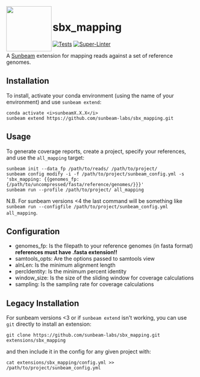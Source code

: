 <img src="https://github.com/sunbeam-labs/sunbeam/blob/stable/docs/images/sunbeam_logo.gif" width=120, height=120 align="left" />

# sbx_mapping

<!-- badges: start -->
[![Tests](https://github.com/sunbeam-labs/sbx_mapping/actions/workflows/tests.yml/badge.svg)](https://github.com/sunbeam-labs/sbx_mapping/actions/workflows/tests.yml)
[![Super-Linter](https://github.com/sunbeam-labs/sbx_mapping/actions/workflows/linter.yml/badge.svg)](https://github.com/sunbeam-labs/sbx_mapping/actions/workflows/linter.yml)
<!-- badges: end -->

A [Sunbeam](https://github.com/sunbeam-labs/sunbeam) extension for mapping reads against a set of reference genomes.

## Installation

To install, activate your conda environment (using the name of your environment) and use `sunbeam extend`:

    conda activate <i>sunbeamX.X.X</i>
    sunbeam extend https://github.com/sunbeam-labs/sbx_mapping.git

## Usage

To generate coverage reports, create a project, specify your references, and use the `all_mapping` target:

    sunbeam init --data_fp /path/to/reads/ /path/to/project/
    sunbeam config modify -i -f /path/to/project/sunbeam_config.yml -s 'sbx_mapping: {{genomes_fp: {/path/to/uncompressed/fasta/reference/genomes/}}}'
    sunbeam run --profile /path/to/project/ all_mapping

N.B. For sunbeam versions <4 the last command will be something like `sunbeam run --configfile /path/to/project/sunbeam_config.yml all_mapping`.

## Configuration

  - genomes_fp: Is the filepath to your reference genomes (in fasta format) **references must have .fasta extension!!**
  - samtools_opts: Are the options passed to samtools view
  - alnLen: Is the minimum alignment length
  - percIdentity: Is the minimum percent identity
  - window_size: Is the size of the sliding window for coverage calculations
  - sampling: Is the sampling rate for coverage calculations

## Legacy Installation

For sunbeam versions <3 or if `sunbeam extend` isn't working, you can use `git` directly to install an extension:

    git clone https://github.com/sunbeam-labs/sbx_mapping.git extensions/sbx_mapping

and then include it in the config for any given project with:

    cat extensions/sbx_mapping/config.yml >> /path/to/project/sunbeam_config.yml

